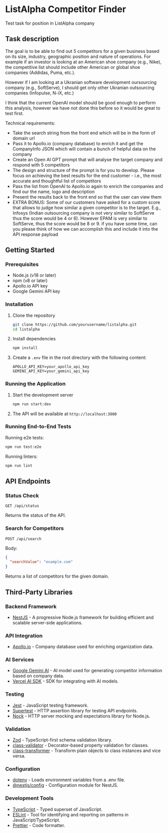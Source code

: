 # ListAlpha Competitor Finder

Test task for position in ListAlpha company

## Task description

The goal is to be able to find out 5 competitors for a given business based on its size, industry, geographic position and nature of operations. For example if an investor is looking at an American shoe company (e.g., Nike), the competitive list should include other American or global shoe companies (Addidas, Puma, etc.).

However if I am looking at a Ukranian software development oursourcing company (e.g., SoftServe), I should get only other Ukranian outsourcing companies (Infopulse, N-iX, etc.)

I think that the current OpenAI model should be good enough to perform this analysis, however we have not done this  before so it would be great to test first.

Technical requirements:

- Take the search string from the front end which will be in the form of domain url
- Pass it to Apollo.io (company database) to enrich it and get the CompanyInfo JSON which will contain a bunch of helpful data on the company
- Create an Open AI GPT prompt that will analyse the target company and respond with 5 competitors
- The design and structure of the prompt is for you to develop. Please focus on achieving the best results for the end customer - i.e., the most accurate and thoughtful list of competitors
- Pass the list from OpenAI to Apollo.io again to enrich the companies and find our the name, logo and description
- Present the results back to the front end so that the user can view them
- EXTRA BONUS: Some of our customers have asked for a custom score that allows to judge how similar a given competitor is to the target. E.g., Infosys (Indian outsourcing company is not very similar to SoftServe thus the score would be 4 or 6). However EPAM is very similar to SoftServe, thus the score would be 8 or 9. if you have some time, can you please think of how we can accomplish this and include it into the API response payload

## Getting Started

### Prerequisites

- Node.js (v18 or later)
- npm (v8 or later)
- Apollo.io API key
- Google Gemini API key

### Installation

1. Clone the repository

   ```bash
   git clone https://github.com/yourusername/listalpha.git
   cd listalpha
   ```

2. Install dependencies

   ```bash
   npm install
   ```

3. Create a `.env` file in the root directory with the following content:

   ```env
   APOLLO_API_KEY=your_apollo_api_key
   GEMINI_API_KEY=your_gemini_api_key
   ```

### Running the Application

1. Start the development server

   ```bash
   npm run start:dev
   ```

2. The API will be available at `http://localhost:3000`

### Running End-to-End Tests

Running e2e tests:

```bash
npm run test:e2e
```

Running linters:

```bash
npm run lint
```

## API Endpoints

### Status Check

```http
GET /api/status
```

Returns the status of the API.

### Search for Competitors

```http
POST /api/search
```

Body:

```json
{
  "searchValue": "example.com"
}
```

Returns a list of competitors for the given domain.

## Third-Party Libraries

### Backend Framework

- [NestJS](https://nestjs.com/) - A progressive Node.js framework for building efficient and scalable server-side applications.

### API Integration

- [Apollo.io](https://www.apollo.io/) - Company database used for enriching organization data.

### AI Services

- [Google Gemini AI](https://ai.google.dev/) - AI model used for generating competitor information based on company data.
- [Vercel AI SDK](https://sdk.vercel.ai/docs) - SDK for integrating with AI models.

### Testing

- [Jest](https://jestjs.io/) - JavaScript testing framework.
- [Supertest](https://github.com/ladjs/supertest) - HTTP assertion library for testing API endpoints.
- [Nock](https://github.com/nock/nock) - HTTP server mocking and expectations library for Node.js.

### Validation

- [Zod](https://zod.dev/) - TypeScript-first schema validation library.
- [class-validator](https://github.com/typestack/class-validator) - Decorator-based property validation for classes.
- [class-transformer](https://github.com/typestack/class-transformer) - Transform plain objects to class instances and vice versa.

### Configuration

- [dotenv](https://github.com/motdotla/dotenv) - Loads environment variables from a .env file.
- [@nestjs/config](https://docs.nestjs.com/techniques/configuration) - Configuration module for NestJS.

### Development Tools

- [TypeScript](https://www.typescriptlang.org/) - Typed superset of JavaScript.
- [ESLint](https://eslint.org/) - Tool for identifying and reporting on patterns in JavaScript/TypeScript.
- [Prettier](https://prettier.io/) - Code formatter.
